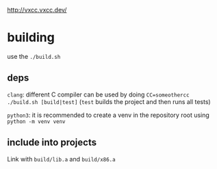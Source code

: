 http://vxcc.vxcc.dev/

# building
use the `./build.sh`

## deps 
`clang`: different C compiler can be used by doing `CC=someothercc ./build.sh [build|test]` (`test` builds the project and then runs all tests)

`python3`: it is recommended to create a venv in the repository root using `python -m venv venv`

## include into projects
Link with `build/lib.a` and `build/x86.a`
